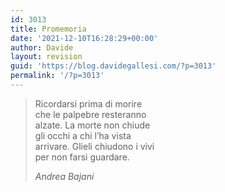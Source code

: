 ```yaml
---
id: 3013
title: Promemoria
date: '2021-12-10T16:28:29+00:00'
author: Davide
layout: revision
guid: 'https://blog.davidegallesi.com/?p=3013'
permalink: '/?p=3013'
---
```


> Ricordarsi prima di morire  
> che le palpebre resteranno  
> alzate. La morte non chiude  
> gli occhi a chi l’ha vista  
> arrivare. Glieli chiudono i vivi  
> per non farsi guardare.
> 
> <cite>Andrea Bajani</cite>